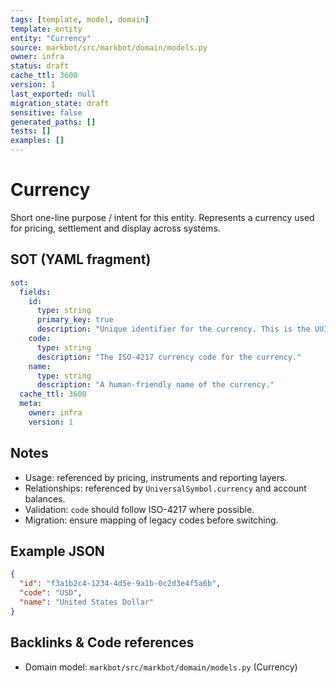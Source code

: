 ```yaml
---
tags: [template, model, domain]
template: entity
entity: "Currency"
source: markbot/src/markbot/domain/models.py
owner: infra
status: draft
cache_ttl: 3600
version: 1
last_exported: null
migration_state: draft
sensitive: false
generated_paths: []
tests: []
examples: []
---
```


# Currency

Short one-line purpose / intent for this entity.
Represents a currency used for pricing, settlement and display across systems.

## SOT (YAML fragment)
```yaml
sot:
  fields:
    id:
      type: string
      primary_key: true
      description: "Unique identifier for the currency. This is the UUID used to reference the currency in SnapTrade."
    code:
      type: string
      description: "The ISO-4217 currency code for the currency."
    name:
      type: string
      description: "A human-friendly name of the currency."
  cache_ttl: 3600
  meta:
    owner: infra
    version: 1
```

## Notes
- Usage: referenced by pricing, instruments and reporting layers.
- Relationships: referenced by `UniversalSymbol.currency` and account balances.
- Validation: `code` should follow ISO-4217 where possible.
- Migration: ensure mapping of legacy codes before switching.

## Example JSON
```json
{
  "id": "f3a1b2c4-1234-4d5e-9a1b-0c2d3e4f5a6b",
  "code": "USD",
  "name": "United States Dollar"
}
```

## Backlinks & Code references
- Domain model: `markbot/src/markbot/domain/models.py` (Currency)